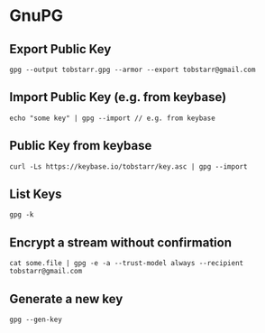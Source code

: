# GnuPG

## Export Public Key

	gpg --output tobstarr.gpg --armor --export tobstarr@gmail.com

## Import Public Key (e.g. from keybase)

	echo "some key" | gpg --import // e.g. from keybase

## Public Key from keybase

	curl -Ls https://keybase.io/tobstarr/key.asc | gpg --import

## List Keys

	gpg -k

## Encrypt a stream without confirmation

	cat some.file | gpg -e -a --trust-model always --recipient tobstarr@gmail.com

## Generate a new key

	gpg --gen-key
